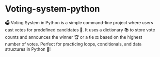 # Voting-system-python
🗳️ Voting System in Python is a simple command-line project where users cast votes for predefined candidates 👤. It uses a dictionary 📚 to store vote counts and announces the winner 🏆 or a tie ⚖️ based on the highest number of votes. Perfect for practicing loops, conditionals, and data structures in Python 🐍!
